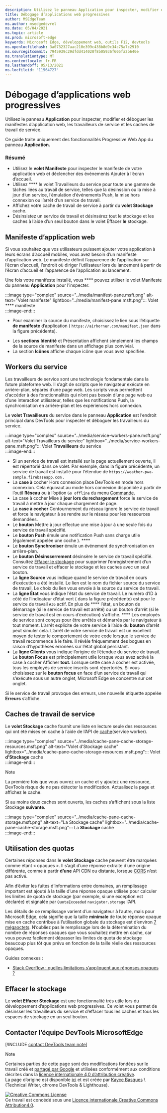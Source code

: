```yaml
---
description: Utilisez le panneau Application pour inspecter, modifier et déboguer les manifestes d’application web, les travailleurs de service et les caches de travail de service.
title: Débogage d’applications web progressives
author: MSEdgeTeam
ms.author: msedgedevrel
ms.date: 05/04/2021
ms.topic: article
ms.prod: microsoft-edge
keywords: Microsoft Edge, développement web, outils F12, devtools
ms.openlocfilehash: 3a0732327aac210e399c438b8d9c34c75a7c2910
ms.sourcegitcommit: 7945939c29dfdd414020f8b05936f605fa2b640e
ms.translationtype: MT
ms.contentlocale: fr-FR
ms.lasthandoff: 05/13/2021
ms.locfileid: "11564727"
---
```

<!-- Copyright Kayce Basques 

   Licensed under the Apache License, Version 2.0 (the "License");
   you may not use this file except in compliance with the License.
   You may obtain a copy of the License at

       https://www.apache.org/licenses/LICENSE-2.0

   Unless required by applicable law or agreed to in writing, software
   distributed under the License is distributed on an "AS IS" BASIS,
   WITHOUT WARRANTIES OR CONDITIONS OF ANY KIND, either express or implied.
   See the License for the specific language governing permissions and
   limitations under the License.  -->  
# <a name="debug-progressive-web-apps"></a>Débogage d’applications web progressives  

Utilisez le panneau **Application** pour inspecter, modifier et déboguer les manifestes d’application web, les travailleurs de service et les caches de travail de service.  

<!--Related Guides:  

*   [Progressive Web Apps](/web/progressive-web-apps)  -->

<!--TODO:  Link web "Progressive Web Apps" section when available. -->

Ce guide traite uniquement des fonctionnalités Progressive Web App du panneau **Application.**  <!--If you're looking for help on the other panes, check out the last section of this guide, [Other Application panel guides](#other-application-panel-guides).  -->

<!--TODO:  Link to sections when available. -->

### <a name="summary"></a>Résumé  

*   Utilisez le **volet Manifeste** pour inspecter le manifeste de votre application web et déclencher des événements Ajouter à l’écran d’accueil.  
*   Utilisez **** le volet Travailleurs du service pour toute une gamme de tâches liées au travail de service, telles que la désinssion ou la mise à jour d’un service, l’émulation d’événements Push, la mise hors connexion ou l’arrêt d’un service de travail.  
*   Affichez votre cache de travail de service à partir du **volet Stockage** cache.  
*   Désinsistez un service de travail et désinsérez tout le stockage et les caches à l’aide d’un seul bouton dans le volet Effacer **le** stockage.  
    
## <a name="web-app-manifest"></a>Manifeste d’application web  

Si vous souhaitez que vos utilisateurs puissent ajouter votre application à leurs écrans d’accueil mobiles, vous avez besoin d’un manifeste d’application web.  Le manifeste définit l’apparence de l’application sur l’écran d’accueil, l’endroit où diriger l’utilisateur lors du lancement à partir de l’écran d’accueil et l’apparence de l’application au lancement.  

<!--Related Guides:  

*   [Improve user experiences with a Web App Manifest](/web/fundamentals/web-app-manifest)  
*   [Using App Install Banners](/web/fundamentals/app-install-banners)  -->

<!--TODO:  Link to sections when available. -->

Une fois votre manifeste installé, vous **** pouvez utiliser le volet Manifeste du panneau **Application** pour l’inspecter.  

:::image type="complex" source="../media/manifest-pane.msft.png" alt-text="Volet manifeste" lightbox="../media/manifest-pane.msft.png":::
   Volet **** manifeste  
:::image-end:::  

*   Pour examiner la source du manifeste, choisissez le lien sous l’étiquette **de manifeste** d’application \( `https://airhorner.com/manifest.json` dans la figure précédente\).  
<!-- *   Choose the **Add to homescreen** button to simulate an Add to Homescreen event.  Check out the next section for more information.  -->  
*   Les **sections** **Identité** et Présentation affichent simplement les champs de la source de manifeste dans un affichage plus convivial.  
*   La section **Icônes** affiche chaque icône que vous avez spécifiée.  
    
<!--### Simulate Add to Homescreen events  -->

<!--A web app may only be added to a homescreen when the site is visited at least twice, with at least five minutes between visits.  While developing or debugging your Add to Homescreen workflow, the criteria is potentially inconvenient.  
The **Add to homescreen** button on the **App Manifest** pane lets you simulate Add to Homescreen events whenever you want.  -->

<!--You may test out this feature with the [Microsoft I/O 2016 progressive web app](https://events.alpahabet.com/io2016/), which has proper support for Add to Homescreen.  Choosing on **Add to Homescreen** while the app is open prompts Microsoft Edge to display the "add this site to your shelf" banner, which is the desktop equivalent of the "add to homescreen" banner for mobile devices.  -->

<!--  
:::image type="complex" source="../media/io.msft.png" alt-text="Add to desktop shelf" lightbox="../media/io.msft.png":::
   Add to desktop shelf  
:::image-end:::
-->  

<!--
> [!Tip]
> Keep the **Console** drawer open while simulating Add to Homescreen events.  The Console tells you if your manifest has any issues and logs other information about the Add to Homescreen lifecycle.  -->

<!--The **Add to Homescreen** feature may not yet simulate the workflow for mobile devices.  Notice how the "add to shelf" prompt was triggered in the screenshot above, even though DevTools is in Device Mode.  However, if you may successfully add your app to your desktop shelf, then it works for mobile, too.  -->

<!-- TODO: Rework content after sample app is created. -->

<!--If you want to test out the genuine mobile experience, you may connect a real mobile device to DevTools via **remote debugging**, and then choose the **Add to Homescreen** button \(on DevTools\) to trigger the "add to homescreen" prompt on the connected mobile device.  -->

<!--TODO:  Link Debug "remote debugging" sections when available. -->

## <a name="service-workers"></a>Workers du service  

Les travailleurs de service sont une technologie fondamentale dans la future plateforme web.  Il s’agit de scripts que le navigateur exécute en arrière-plan, séparés d’une page web.  Les scripts vous permettent d’accéder à des fonctionnalités qui n’ont pas besoin d’une page web ou d’une interaction utilisateur, telles que les notifications Push, la synchronisation en arrière-plan et les expériences hors connexion.  

<!--Related Guides:  

*   [Intro to Service Workers](/web/fundamentals/primers/service-worker)  
*   [Push Notifications: Timely, Relevant, and Precise](/web/fundamentals/push-notifications)  -->  
    
<!--TODO:  Link to sections when available. -->  

Le **volet Travailleurs** du service dans le panneau **Application** est l’endroit principal dans DevTools pour inspecter et déboguer les travailleurs du service.  

:::image type="complex" source="../media/service-workers-pane.msft.png" alt-text="Volet Travailleurs du service" lightbox="../media/service-workers-pane.msft.png":::
   Volet **Travailleurs** du service  
:::image-end:::  

*   Si un service de travail est installé sur la page actuellement ouverte, il est répertorié dans ce volet.  Par exemple, dans la figure précédente, un service de travail est installé pour l’étendue de `https://weather-pwa-sample.firebaseapp.com` .  
*   La **case à** cocher Hors connexion place DevTools en mode hors connexion.  Cela équivaut au mode hors connexion disponible à partir de l’outil **Réseau** ou à l’option `Go offline` du menu [Commande.][DevtoolsCommandMenuIndex]  
*   La case à cocher Mise à **jour lors du rechargement** force le service de travail à mettre à jour chaque chargement de page.  
*   La **case à cocher** Contournement du réseau ignore le service de travail et force le navigateur à se rendre sur le réseau pour les ressources demandées.  
*   Le **bouton** Mettre à jour effectue une mise à jour à une seule fois du service de travail spécifié.  
*   Le **bouton Push** émule une notification Push sans charge utile \(également appelée une coche \). ****  
*   Le **bouton Synchroniser** émule un événement de synchronisation en arrière-plan.  
*   Le **bouton Désinsserrement** désinsère le service de travail spécifié.  Consultez [Effacer le stockage](#clear-storage) pour supprimer l’enregistrement d’un service de travail et effacer le stockage et les caches avec un seul bouton.  
*   La **ligne Source** vous indique quand le service de travail en cours d’exécution a été installé.  Le lien est le nom du fichier source du service de travail.  Le choix du lien vous envoie à la source du service de travail.  
*   La **ligne État** vous indique l’état du service de travail.  Le numéro d’ID à côté de l’indicateur d’état vert \( dans la figure précédente\) est pour le service de travail `#36` actif.  En plus de **** l’état, un bouton de démarrage \(si le service de travail est arrêté\) ou un bouton d’arrêt \(si le service de travail est en cours d’exécution\) s’affiche. ****  Les employés de service sont conçus pour être arrêtés et démarrés par le navigateur à tout moment.  L’arrêt explicite de votre service à l’aide du **bouton** d’arrêt peut simuler cela.  L’arrêt de votre service de travail est un excellent moyen de tester le comportement de votre code lorsque le service de travail recommence à le faire.  Il révèle fréquemment des bogues en raison d’hypothèses erronées sur l’état global persistant.  
*   La **ligne Clients** vous indique l’origine de l’étendue du service de travail.  Le **bouton Focus** est principalement utile lorsque vous avez activé la case à cocher Afficher **tout.**  Lorsque cette case à cocher est activée, tous les employés de service inscrits sont répertoriés.  Si vous choisissez sur le **bouton focus** en face d’un service de travail qui s’exécute sous un autre onglet, Microsoft Edge se concentre sur cet onglet.  
    
Si le service de travail provoque des erreurs, une nouvelle étiquette appelée **Erreurs** s’affiche.  

<!--  
:::image type="complex" source="../media/sw-error.msft.png" alt-text="Service worker with errors" lightbox="../media/sw-error.msft.png":::
   Service worker with errors  
:::image-end:::
-->  

<!--TODO:  Capture Service Worker Errors sample when available. -->
<!--TODO:  Link Web "How tickle works" sections when available. -->

## <a name="service-worker-caches"></a>Caches de travail de service  

Le **volet Stockage** cache fournit une liste en lecture seule des ressources qui ont été mises en cache à l’aide de l’API de [cache][MDNWebCacheAPI]\(service worker\).  

:::image type="complex" source="../media/cache-pane-cache-storage-resources.msft.png" alt-text="Volet d’Stockage cache" lightbox="../media/cache-pane-cache-storage-resources.msft.png":::
   Volet **d’Stockage** cache  
:::image-end:::  

> [!NOTE]
> La première fois que vous ouvrez un cache et y ajoutez une ressource, DevTools risque de ne pas détecter la modification.  Actualisez la page et affichez le cache.  

Si au moins deux caches sont ouverts, les caches s’affichent sous la liste Stockage **suivante.**  

:::image type="complex" source="../media/cache-pane-cache-storage.msft.png" alt-text="La Stockage cache" lightbox="../media/cache-pane-cache-storage.msft.png":::
   La **Stockage** cache  
:::image-end:::  

## <a name="quota-usage"></a>Utilisation des quotas  

Certaines réponses dans le **volet Stockage** cache peuvent être marquées comme étant « opaques ».  Il s’agit d’une réponse extraite d’une origine différente, comme à partir **d’une** API CDN ou distante, lorsque [CORS][FetchHttpCorsProtocol] n’est pas activé.  

<!--TODO:  Link Web "CDN" section when available. -->  
<!--TODO:  Link Web "opaque" section when available. -->

Afin d’éviter les fuites d’informations entre domaines, un remplissage important est ajouté à la taille d’une réponse opaque utilisée pour calculer les limites de quota de stockage \(par exemple, si une exception est déclarée\) et signalée par `QuotaExceeded` `navigator.storage` l’API.  

<!--TODO:  Link Estimating "`navigator.storage` API" sections when available. -->

Les détails de ce remplissage varient d’un navigateur à l’autre, mais pour Microsoft Edge, cela signifie que la taille **minimale** de toute réponse opaque mise en cache contribue à l’utilisation globale du stockage est d’environ [7 mégaoctets][ChromiumIssues796060#c17].  N’oubliez pas le remplissage lors de la détermination du nombre de réponses opaques que vous souhaitez mettre en cache, car vous pouvez facilement dépasser les limites de quota de stockage beaucoup plus tôt que prévu en fonction de la taille réelle des ressources opaques.  

Guides connexes :  

*   [Stack Overflow : quelles limitations s’appliquent aux réponses opaques ?][StackOverflowLimitationsForOpaqueResponses]  
<!--*   [Alphabet work container: Understanding Storage Quota](/web/tools/Alphabet-work-container/guides/storage-quota#beware_of_opaque_responses)  -->
    
<!--TODO:  Link Work container storage quota for opaque responses section when available. -->

## <a name="clear-storage"></a>Effacer le stockage  

Le **volet Effacer Stockage** est une fonctionnalité très utile lors du développement d’applications web progressives.  Ce volet vous permet de désinsser les travailleurs du service et d’effacer tous les caches et tous les espaces de stockage en un seul bouton.  <!--Check out the section below to learn more.  -->

<!--Related Guides:  

*   [Clear Storage](/iterate/manage-data/local-storage#clear-storage)  -->
    
<!--TODO:  Link to sections when available. -->

<!--## Other Application panel guides   

Check out the guides below for more help on the other panes of the **Application** panel.  

Related Guides:  

*   [Inspect page resources](/iterate/manage-data/page-resources)  
*   [Inspect and manage local storage and caches](/iterate/manage-data/local-storage)  -->
    
## <a name="getting-in-touch-with-the-microsoft-edge-devtools-team"></a>Contacter l’équipe DevTools MicrosoftEdge  

[!INCLUDE [contact DevTools team note](../includes/contact-devtools-team-note.md)]  

<!-- links -->  

[DevtoolsCommandMenuIndex]: ../command-menu/index.md "Exécuter des commandes avec le menu de commande DevTools de Microsoft Edge | Microsoft Docs"  

[ChromiumIssues796060#c17]: https://bugs.chromium.org/p/chromium/issues/detail?id=796060#c17 "Chromium Problème 796060 : la valeur Stockage mise en cache augmente à chaque actualisation lorsque le code d’analyse se trouve dans le code html"  

[FetchHttpCorsProtocol]: https://fetch.spec.whatwg.org/#http-cors-protocol  

[MDNWebCacheAPI]: https://developer.mozilla.org/docs/Web/API/Cache "Cache : api web | MDN"  

[StackOverflowLimitationsForOpaqueResponses]: https://stackoverflow.com/q/39109789/385997 "Stack Overflow : quelles limitations s’appliquent aux réponses opaques ?"  

<!--[WebEstimatingAvailableStorageSpace]: whats-new/2017/08/estimating-available-storage-space  -->
<!--[RemoteDebugging]: /debug/remote-debugging/remote-debugging  -->

<!--[WebHowPushWorks]: /web/fundamentals/push-notifications/how-push-works  -->  
<!--[WebGlossaryCDN]: /web/fundamentals/glossary#CDN  -->
<!--[WebGlossaryOpaque]: /web/fundamentals/glossary#opaque-response  -->

> [!NOTE]
> Certaines parties de cette page sont des modifications fondées sur le travail créé et [partagé par Google][GoogleSitePolicies] et utilisées conformément aux conditions décrites dans la [licence internationale 4,0 d’attribution créative][CCA4IL].  
> La page d’origine est disponible [ici](https://developers.google.com/web/tools/chrome-devtools/progressive-web-apps) et est créée par [Kayce Basques][KayceBasques] \ (Technical Writer, chrome DevTools \& Lighthouse\).  

[![Creative Commons License][CCby4Image]][CCA4IL]  
Ce travail est concédé sous une [Licence internationale Creative Commons Attribution4.0][CCA4IL].  

[CCA4IL]: https://creativecommons.org/licenses/by/4.0  
[CCby4Image]: https://i.creativecommons.org/l/by/4.0/88x31.png  
[GoogleSitePolicies]: https://developers.google.com/terms/site-policies  
[KayceBasques]: https://developers.google.com/web/resources/contributors#kayce-basques  
